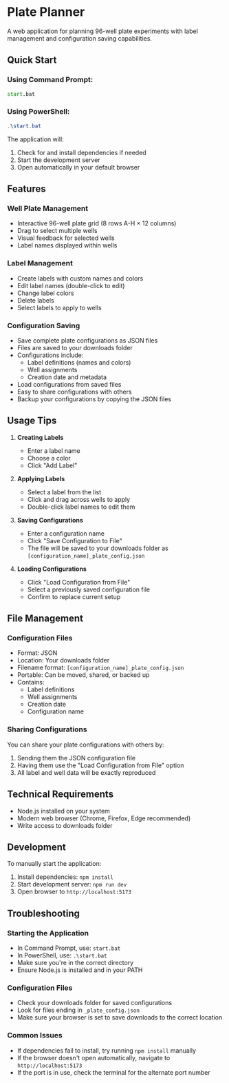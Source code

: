 # Plate Planner

A web application for planning 96-well plate experiments with label management and configuration saving capabilities.

## Quick Start

### Using Command Prompt:
```cmd
start.bat
```

### Using PowerShell:
```powershell
.\start.bat
```

The application will:
1. Check for and install dependencies if needed
2. Start the development server
3. Open automatically in your default browser

## Features

### Well Plate Management
- Interactive 96-well plate grid (8 rows A-H × 12 columns)
- Drag to select multiple wells
- Visual feedback for selected wells
- Label names displayed within wells

### Label Management
- Create labels with custom names and colors
- Edit label names (double-click to edit)
- Change label colors
- Delete labels
- Select labels to apply to wells

### Configuration Saving
- Save complete plate configurations as JSON files
- Files are saved to your downloads folder
- Configurations include:
  * Label definitions (names and colors)
  * Well assignments
  * Creation date and metadata
- Load configurations from saved files
- Easy to share configurations with others
- Backup your configurations by copying the JSON files

## Usage Tips

1. **Creating Labels**
   - Enter a label name
   - Choose a color
   - Click "Add Label"

2. **Applying Labels**
   - Select a label from the list
   - Click and drag across wells to apply
   - Double-click label names to edit them

3. **Saving Configurations**
   - Enter a configuration name
   - Click "Save Configuration to File"
   - The file will be saved to your downloads folder as `[configuration_name]_plate_config.json`

4. **Loading Configurations**
   - Click "Load Configuration from File"
   - Select a previously saved configuration file
   - Confirm to replace current setup

## File Management

### Configuration Files
- Format: JSON
- Location: Your downloads folder
- Filename format: `[configuration_name]_plate_config.json`
- Portable: Can be moved, shared, or backed up
- Contains:
  * Label definitions
  * Well assignments
  * Creation date
  * Configuration name

### Sharing Configurations
You can share your plate configurations with others by:
1. Sending them the JSON configuration file
2. Having them use the "Load Configuration from File" option
3. All label and well data will be exactly reproduced

## Technical Requirements

- Node.js installed on your system
- Modern web browser (Chrome, Firefox, Edge recommended)
- Write access to downloads folder

## Development

To manually start the application:
1. Install dependencies: `npm install`
2. Start development server: `npm run dev`
3. Open browser to `http://localhost:5173`

## Troubleshooting

### Starting the Application
- In Command Prompt, use: `start.bat`
- In PowerShell, use: `.\start.bat`
- Make sure you're in the correct directory
- Ensure Node.js is installed and in your PATH

### Configuration Files
- Check your downloads folder for saved configurations
- Look for files ending in `_plate_config.json`
- Make sure your browser is set to save downloads to the correct location

### Common Issues
- If dependencies fail to install, try running `npm install` manually
- If the browser doesn't open automatically, navigate to `http://localhost:5173`
- If the port is in use, check the terminal for the alternate port number
